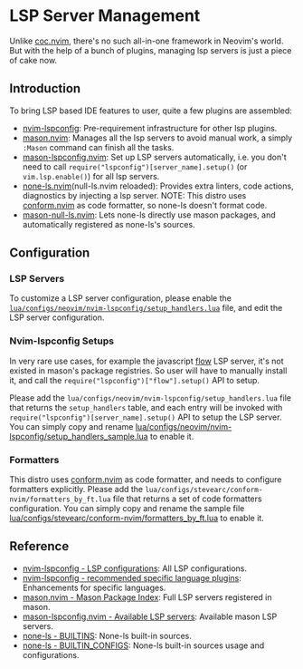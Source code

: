 # LSP Server Management

Unlike [coc.nvim](https://github.com/neoclide/coc.nvim), there's no such all-in-one framework in Neovim's world. But with the help of a bunch of plugins, managing lsp servers is just a piece of cake now.

## Introduction

To bring LSP based IDE features to user, quite a few plugins are assembled:

- [nvim-lspconfig](https://github.com/neovim/nvim-lspconfig): Pre-requirement infrastructure for other lsp plugins.
- [mason.nvim](https://github.com/mason-org/mason.nvim): Manages all the lsp servers to avoid manual work, a simply `:Mason` command can finish all the tasks.
- [mason-lspconfig.nvim](https://github.com/mason-org/mason-lspconfig.nvim): Set up LSP servers automatically, i.e. you don't need to call `require("lspconfig")[server_name].setup()` (or `vim.lsp.enable()`) for all lsp servers.
- [none-ls.nvim](https://github.com/nvimtools/none-ls.nvim)(null-ls.nvim reloaded): Provides extra linters, code actions, diagnostics by injecting a lsp server. NOTE: This distro uses [conform.nvim](https://github.com/stevearc/conform.nvim) as code formatter, so none-ls doesn't format code.
- [mason-null-ls.nvim](https://github.com/jay-babu/mason-null-ls.nvim): Lets none-ls directly use mason packages, and automatically registered as none-ls's sources.

## Configuration

### LSP Servers

To customize a LSP server configuration, please enable the [`lua/configs/neovim/nvim-lspconfig/setup_handlers.lua`](https://github.com/linrongbin16/lin.nvim/blob/59fcdd16024006796f0825794f3c2173a8a2a306/lua/configs/neovim/nvim-lspconfig/setup_handlers_sample.lua?plain=1) file, and edit the LSP server configuration.

### Nvim-lspconfig Setups

In very rare use cases, for example the javascript [flow](https://github.com/facebook/flow) LSP server, it's not existed in mason's package registries. So user will have to manually install it, and call the `require("lspconfig")["flow"].setup()` API to setup.

Please add the `lua/configs/neovim/nvim-lspconfig/setup_handlers.lua` file that returns the `setup_handlers` table, and each entry will be invoked with `require("lspconfig")[server_name].setup()` API to setup the LSP server. You can simply copy and rename [lua/configs/neovim/nvim-lspconfig/setup_handlers_sample.lua](https://github.com/linrongbin16/lin.nvim/blob/d910b5e4209ebf414aefde5174f944ad5e18c82e/lua/configs/neovim/nvim-lspconfig/setup_handlers_sample.lua?plain=1) to enable it.

### Formatters

This distro uses [conform.nvim](https://github.com/stevearc/conform.nvim) as code formatter, and needs to configure formatters explicitly. Please add the `lua/configs/stevearc/conform-nvim/formatters_by_ft.lua` file that returns a set of code formatters configuration. You can simply copy and rename the sample file [lua/configs/stevearc/conform-nvim/formatters_by_ft.lua](https://github.com/linrongbin16/lin.nvim/blob/3b567314f85f56c3397fcdba382ec53a5bfae953/lua/configs/stevearc/conform-nvim/formatters_by_ft_sample.lua) to enable it.

## Reference

- [nvim-lspconfig - LSP configurations](https://github.com/neovim/nvim-lspconfig/blob/master/doc/server_configurations.md): All LSP configurations.
- [nvim-lspconfig - recommended specific language plugins](https://github.com/neovim/nvim-lspconfig/wiki/Language-specific-plugins): Enhancements for specific languages.
- [mason.nvim - Mason Package Index](https://github.com/mason-org/mason.nvim/blob/main/PACKAGES.md): Full LSP servers registered in mason.
- [mason-lspconfig.nvim - Available LSP servers](https://github.com/mason-org/mason-lspconfig.nvim#available-lsp-servers): Available mason LSP servers.
- [none-ls - BUILTINS](https://github.com/nvimtools/none-ls.nvim/blob/main/doc/BUILTINS.md): None-ls built-in sources.
- [none-ls - BUILTIN_CONFIGS](https://github.com/nvimtools/none-ls.nvim/blob/main/doc/BUILTIN_CONFIG.md): None-ls built-in sources usage and configurations.
